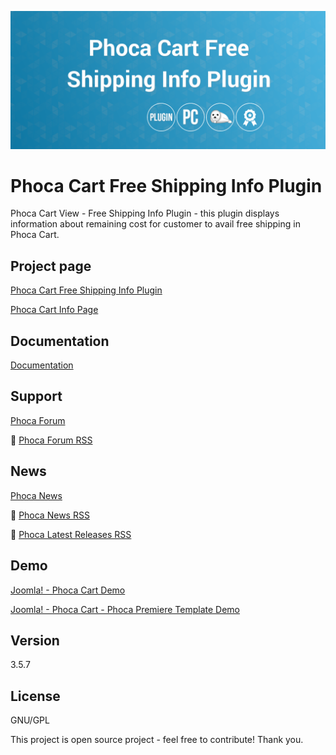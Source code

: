 



![Phoca Cart Free Shipping Info Plugin](https://github.com/PhocaCz/PhocaCartFreeShippingInfoPlugin/blob/master/free_shipping_info.png?raw=true)

# Phoca Cart Free Shipping Info Plugin



Phoca Cart View - Free Shipping Info Plugin - this plugin displays information about remaining cost for customer to avail free shipping in Phoca Cart.



## Project page

[Phoca Cart Free Shipping Info Plugin](https://www.phoca.cz/phocacart-extensions/2-plugins/35-view-free-shipping-info-plugin)

[Phoca Cart Info Page](https://www.phoca.cz/project/phocacart-joomla-ecommerce)



## Documentation

[Documentation](https://www.phoca.cz/documentation/category/115-phoca-cart)





## Support

[Phoca Forum](https://www.phoca.cz/forum)

:bell: [Phoca Forum RSS](https://www.phoca.cz/forum/app.php/feed)



## News

[Phoca News](https://www.phoca.cz/news)

:bell: [Phoca News RSS](https://www.phoca.cz/news?format=feed&type=rss)

:bell: [Phoca Latest Releases RSS](https://www.phoca.cz/download/feed/111?format=feed&type=rss)



## Demo

[Joomla! - Phoca Cart Demo](https://www.phoca.cz/phocacartdemo/)

[Joomla! - Phoca Cart - Phoca Premiere Template Demo](https://www.phoca.cz/phocacartdemo/premiere/)







## Version

3.5.7



## License

GNU/GPL



This project is open source project - feel free to contribute! Thank you.
